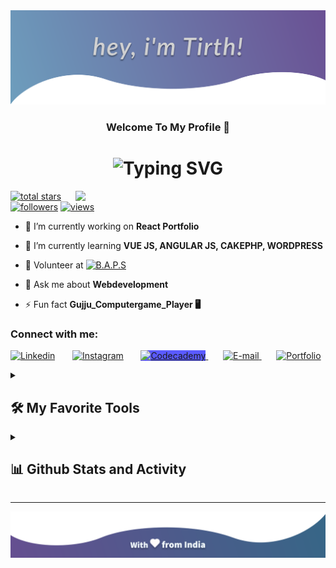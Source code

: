 <img src="post.svg">
<h3 align="center">Welcome To My Profile 🙏</br></h3>
<h1 align="center"><img src="https://readme-typing-svg.demolab.com?font=Fira+Code&weight=500&size=21&pause=1000&color=060043&background=FFFFFF&center=true&vCenter=true&width=435&lines=+Hardwork+%2B+Prayer+%3D+%22Success%22+%E2%9C%A8;Passionate+Programmer+%F0%9F%91%A8%E2%80%8D%F0%9F%92%BB;REACTJS+%7C+PHP+%7C+MYSQL+%7C+ASP.NET++%E2%80%BC;Active+Learner+%E2%9D%A4%EF%B8%8F;%F0%9F%92%AC+always+learning+new+things+;Gujarati+Boy+%F0%9F%A7%91%F0%9F%8F%BB" alt="Typing SVG" /></h1>
<img align="right" width="400" src="https://www.aagnia.com/wp-content/uploads/2021/12/39998-web-development.gif">

<p align="left">
<a href="https://github.com/tirthbhatt21?tab=repositories&sort=stargazers">
    <img alt="total stars" title="Total stars on GitHub" src="https://custom-icon-badges.demolab.com/github/stars/tirthbhatt21?color=55960c&style=for-the-badge&labelColor=488207&logo=star"/></a>
 <a href="https://github.com/tirthbhatt21?tab=followers">
    <img alt="followers" title="Follow me on Github" src="https://custom-icon-badges.demolab.com/github/followers/tirthbhatt21?color=236ad3&labelColor=1155ba&style=for-the-badge&logo=person-add&label=Follow&logoColor=white"/></a>  <a href="https://github.com/tirthbhatt21"><img alt="views" title="GitHub profile views" alt="tirthbhatt21" src="https://komarev.com/ghpvc/?username=tirthbhatt21&label=Profile%20visitors&color=800080&style=for-the-badge"/></a>
     </p>

- 🔭 I’m currently working on **React Portfolio**

- 🌱 I’m currently learning **VUE JS, ANGULAR JS, CAKEPHP, WORDPRESS**

- 🙌 Volunteer at <a href="https://www.baps.org/home.aspx" target="blank"><img width="250px" title="B.A.P.S" src="https://www.baps.org/images/baps_logo_small.svg" /></a>

- 💬 Ask me about **Webdevelopment**

- ⚡ Fun fact **Gujju_Computergame_Player 🖥️**

<h3 align="left">Connect with me:</h3>
<p align="left">
  <a href="https://linkedin.com/in/tirth-bhatt-a78a7321a" target="blank">
  <img width="35px" title="Linkedin" src="https://cdn2.iconfinder.com/data/icons/social-media-2285/512/1_Linkedin_unofficial_colored_svg-512.png"/></a>
  &#8287;&#8287;&#8287;&#8287;&#8287;
<a href="https://instagram.com/_tirth_bhatt_official" target="blank">
<img width="35px" title="Instagram" src="https://cdn4.iconfinder.com/data/icons/logos-brands-7/512/instagram_icon-instagram_buttoninstegram-512.png"/></a>
  &#8287;&#8287;&#8287;&#8287;&#8287;
<a href="https://www.codecademy.com/profiles/TirthBhatt210" target="blank">
<img width="35px" title="Codecademy" style="background-color:#5a5aff;" src="https://cdn.iconscout.com/icon/free/png-512/code-cademy-3445511-2878438.png"/>
</a>
  &#8287;&#8287;&#8287;&#8287;&#8287;
<a href="mailto:tirthbhatt210@gmail.com" target="blank">
<img width="35px" title="E-mail" src="https://cdn.iconscout.com/icon/free/png-512/gmail-2981844-2476484.png"/>
</a>
 &#8287;&#8287;&#8287;&#8287;&#8287;
<a href="https://tirthbhattofficial123.web.app/" target="blank">
<img width="35px" title="Portfolio" src="https://img.icons8.com/color-glass/512/null/source-code.png"/>
</a>

</p>

<details> 
  <summary><h2>🛠️ My Favorite Tools</h2></summary>
  <!-- Some badges are from https://github.com/Ileriayo/markdown-badges -->

  <h3>👨‍💻 Programming and Markup Languages</h3>

  <p>
      <a href="#"><img alt="C" src="https://custom-icon-badges.demolab.com/badge/C-03599C.svg?style=for-the-badge&logo=c-in-hexagon&logoColor=white"></a>
      <a href="#"><img alt="C++" src="https://custom-icon-badges.demolab.com/badge/C++-9C033A.svg?style=for-the-badge&logo=cpp2&logoColor=white"></a>
      <a href="#"><img alt="C#" src="https://custom-icon-badges.demolab.com/badge/C%23-68217A.svg?style=for-the-badge&logo=cs2&logoColor=white"></a>
      <a href="#"><img alt="CSS" src="https://img.shields.io/badge/CSS-1572B6.svg?style=for-the-badge&logo=css3&logoColor=white"></a>
      <a href="#"><img alt="HTML" src="https://img.shields.io/badge/HTML-E34F26.svg?style=for-the-badge&logo=html5&logoColor=white"></a>
      <a href="#"><img alt="Java" src="https://custom-icon-badges.demolab.com/badge/Java-007396.svg?style=for-the-badge&logo=java&logoColor=white"></a>
      <a href="#"><img alt="JavaScript" src="https://img.shields.io/badge/JavaScript-F7DF1E.svg?style=for-the-badge&logo=javascript&logoColor=black"></a>
      <a href="#"><img alt="Markdown" src="https://img.shields.io/badge/Markdown-000000.svg?style=for-the-badge&logo=markdown&logoColor=white"></a>
      <a href="#"><img alt="Node.js" src="https://img.shields.io/badge/Node.js-43853D.svg?style=for-the-badge&logo=node.js&logoColor=white"></a>
      <a href="#"><img alt="PHP" src="https://img.shields.io/badge/PHP-777BB4.svg?style=for-the-badge&logo=php&logoColor=white"></a>
      <a href="#"><img alt="Python" src="https://img.shields.io/badge/Python-14354C.svg?style=for-the-badge&logo=python&logoColor=white"></a>
      <a href="#"><img alt="SQL" src="https://custom-icon-badges.demolab.com/badge/SQL-025E8C.svg?style=for-the-badge&logo=database&logoColor=white"></a>
      <a href="#"><img alt="SVG+XML" src="https://img.shields.io/badge/SVG%2BXML-e0982c.svg?style=for-the-badge&logo=svg&logoColor=white"></a>
      <a href="#"><img alt="TypeScript" src="https://img.shields.io/badge/TypeScript-007ACC.svg?style=for-the-badge&logo=typescript&logoColor=white"></a>
  </p>

  <h3>🧰 Frameworks and Libraries</h3>

  <p>
      <a href="#"><img alt="Bootstrap" src="https://img.shields.io/badge/Bootstrap-7952B3.svg?style=for-the-badge&logo=bootstrap&logoColor=white"></a>
      <a href="#"><img alt="GitHub Actions" src="https://img.shields.io/badge/GitHub%20Actions-2671E5.svg?style=for-the-badge&logo=github%20actions&logoColor=white"></a>
      <a href="#"><img alt="JUnit" src="https://custom-icon-badges.demolab.com/badge/JUnit-25A162.svg?style=for-the-badge&logo=check-circle&logoColor=white"></a>
      <a href="#"><img alt="Npm" src="https://img.shields.io/badge/Npm-CB3837?style=for-the-badge&logo=npm&logoColor=white"></a>
      <a href="#"><img alt="PHPUnit" src="https://custom-icon-badges.demolab.com/badge/PHPUnit-366488.svg?style=for-the-badge&logo=test-tube&logoColor=white"></a>
       <a href="#"><img alt="JsDelivr" src="https://img.shields.io/badge/jsDelivr-E84D3D?style=for-the-badge&logo=jsDelivr&logoColor=white"></a>
      <a href="#"><img alt="React" src="https://img.shields.io/badge/React-20232a.svg?style=for-the-badge&logo=react&logoColor=%2361DAFB"></a>
      <a href="#"><img alt="Wordpress" src="https://img.shields.io/badge/Wordpress-21759B?style=for-the-badge&logo=wordpress&logoColor=white"></a>
      <a href="#"><img alt="WPF (.Net)" src="https://img.shields.io/badge/WPF-5C2D91?style=for-the-badge&logo=.net&logoColor=white"></a>
       <a href="#"><img alt="CdnJs" src="https://custom-icon-badges.demolab.com/badge/CdnJs-454647.svg?style=for-the-badge&logo=cdn.js&logoColor=white"></a>
  </p>

  <h3>🗄️ Databases and Cloud Hosting</h3>

  <p>
      <a href="#"><img alt="GitHub Pages" src="https://img.shields.io/badge/GitHub%20Pages-327FC7.svg?style=for-the-badge&logo=github&logoColor=white"></a>
      <a href="#"><img alt="MongoDB" src ="https://img.shields.io/badge/MongoDB-4ea94b.svg?style=for-the-badge&logo=mongodb&logoColor=white"></a>
      <a href="#"><img alt="MySQL" src="https://img.shields.io/badge/MySQL-00f.svg?style=for-the-badge&logo=mysql&logoColor=white"></a>
      <a href="#"><img alt="SQLite" src ="https://img.shields.io/badge/SQLite-07405e.svg?style=for-the-badge&logo=sqlite&logoColor=white"></a>
  </p>

  <h3>💻 Software and Tools</h3>

  <p>
      <a href="#"><img alt="Android" src="https://img.shields.io/badge/Android-3DDC84?style=for-the-badge&logo=android&logoColor=white"></a>
      <a href="#"><img alt="Android Studio" src="https://img.shields.io/badge/Android%20Studio-008678.svg?style=for-the-badge&logo=android-studio&logoColor=white"></a>
      <a href="#"><img alt="Audacity" src="https://img.shields.io/badge/-Audacity-0000CC?style=for-the-badge&logo=audacity&logoColor=white"></a>
      <a href="#"><img alt="Dark Reader" src="https://img.shields.io/badge/-Dark%20Reader-141E24?style=for-the-badge&logo=dark-reader&logoColor=white"></a>
      <a href="#"><img alt="Git" src="https://img.shields.io/badge/Git-F05033.svg?style=for-the-badge&logo=git&logoColor=white"></a>
      <a href="#"><img alt="GitHub Desktop" src="https://img.shields.io/badge/GitHub%20Desktop-8034A9.svg?style=for-the-badge&logo=github&logoColor=white"></a>
      <a href="#"><img alt="Google Sheets" src="https://img.shields.io/badge/Sheets-34A853.svg?style=for-the-badge&logo=google%20sheets&logoColor=white"></a>
      <a href="#"><img alt="Stack Overflow" src="https://img.shields.io/badge/-Stack%20Overflow-FE7A16?style=for-the-badge&logo=stack-overflow&logoColor=white"></a>
      <a href="#"><img alt="Visual Studio Code" src="https://img.shields.io/badge/Visual%20Studio%20Code-0078d7.svg?style=for-the-badge&logo=visual-studio-code&logoColor=white"></a>
      <a href="#"><img alt="Figma" src="https://img.shields.io/badge/Figma-ff3b00?style=for-the-badge&logo=figma&logoColor=white"></a>
  </p>
</details>

<details> 
  <summary><h2>📊 Github Stats and Activity</h2></summary>

  <h3>🔥 Streak Stats</h3>

  <!-- GitHub Readme Streak Stats - https://github.com/DenverCoder1/github-readme-streak-stats -->
  <p>
    <a href="https://github.com/tirthbhatt21">
      <img title="🔥 Get streak stats for your profile at git.io/streak-stats" alt="tirthbhatt21's streak" src="https://streak-stats.demolab.com/?user=tirthbhatt21&theme=monokai-metallian&hide_border=true"/></a>
    
  </p>

  <h3>💻 GitHub Profile Stats</h3>

  <img alt="tirth's Github Stats" src="https://denvercoder1-github-readme-stats.vercel.app/api/?username=tirthbhatt21&show_icons=true&include_all_commits=true&count_private=true&theme=react&hide_border=true&bg_color=1F222E&title_color=F85D7F&icon_color=F8D866" height="172px"/>
  <img alt="tirth's Top Languages" src="https://denvercoder1-github-readme-stats.vercel.app/api/top-langs/?username=tirthbhatt21&langs_count=4&layout=compact&theme=react&hide_border=true&bg_color=1F222E&title_color=F85D7F&icon_color=F8D866&hide=Jupyter%20Notebook,Roff" height="172px"/>    
  <br/>
  <img alt="tirth's Activity Graph" src="https://github-readme-activity-graph.cyclic.app/graph/?username=tirthbhatt21&bg_color=1F222E&color=F8D866&line=F85D7F&point=FFFFFF&hide_border=true" />

</details>
<hr>
<img src="bottom 1.svg">
